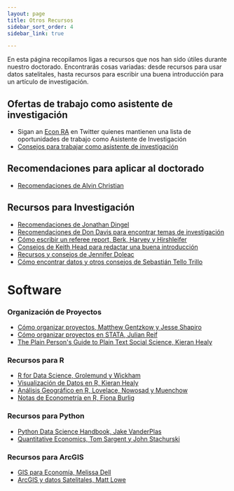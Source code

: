 ```yaml
---
layout: page
title: Otros Recursos
sidebar_sort_order: 4
sidebar_link: true

---
```


En esta página recopilamos ligas a recursos que nos han sido útiles durante nuestro doctorado. Encontrarás cosas variadas: desde recursos para usar datos satelitales, hasta recursos para escribir una buena introducción para un artículo de investigación. 

## Ofertas de trabajo como asistente de investigación

* Sigan an [Econ RA](https://twitter.com/econ_ra) en Twitter quienes mantienen una lista de oportunidades de trabajo como Asistente de Investigación
* [Consejos para trabajar como asistente de investigación](https://raguide.github.io/)

## Recomendaciones para aplicar al doctorado

* [Recomendaciones de Alvin Christian](https://www.alvinchristian.com/resources)


## Recursos para Investigación

* [Recomendaciones de Jonathan Dingel](https://tradediversion.net/2018/12/17/research-resources-that-i-recommend/)
* [Recomendaciones de Don Davis para encontrar temas de investigación](http://www.columbia.edu/~drd28/Thesis%20Research.pdf)
* [Cómo escribir un referee report, Berk, Harvey y Hirshleifer](https://www.aeaweb.org/articles?id=10.1257/jep.31.1.231)
* [Consejos de Keith Head para redactar una buena introducción](http://blogs.ubc.ca/khead/research/research-advice/formula)
* [Recursos y consejos de Jennifer Doleac](http://jenniferdoleac.com/resources/)
* [Cómo encontrar datos y otros consejos de Sebastián Tello Trillo](https://sebastiantellotrillo.com/resources)





# Software

### Organización de Proyectos

* [Cómo organizar proyectos, Matthew Gentzkow y Jesse Shapiro](https://web.stanford.edu/~gentzkow/research/CodeAndData.pdf)
* [Cómo organizar proyectos en STATA, Julian Reif](https://reifjulian.github.io/guide/)
* [The Plain Person's Guide to Plain Text Social Science, Kieran Healy](https://kieranhealy.org/files/papers/plain-person-text.pdf)

### Recursos para R
* [R for Data Science, Grolemund y Wickham](https://r4ds.had.co.nz/)
* [Visualización de Datos en R, Kieran Healy](https://socviz.co/)
* [Análisis Geográfico en R, Lovelace, Nowosad y Muenchow](https://bookdown.org/robinlovelace/geocompr/)
* [Notas de Econometría en R, Fiona Burlig](https://www.fionaburlig.com/teaching/are212)

### Recursos para Python

* [Python Data Science Handbook, Jake VanderPlas](https://jakevdp.github.io/PythonDataScienceHandbook/)
* [Quantitative Economics, Tom Sargent y John Stachurski](https://python.quantecon.org/)

### Recursos para ArcGIS

* [GIS para Economía, Melissa Dell](https://scholar.harvard.edu/files/dell/files/090110combined_gis_notes.pdf)
* [ArcGIS y datos Satelitales, Matt Lowe](https://mattlowe.site/wp-content/uploads/2020/04/Lowe_LightsArcGuide.pdf)
